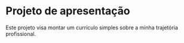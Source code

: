 # Projeto de apresentação

Este projeto visa montar um currículo simples sobre a minha trajetória profissional.